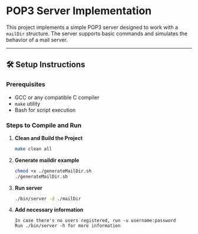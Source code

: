 # POP3 Server Implementation

This project implements a simple POP3 server designed to work with a `mailDir` structure. The server supports basic commands and simulates the behavior of a mail server.

---

## 🛠️ Setup Instructions

### Prerequisites
- GCC or any compatible C compiler
- `make` utility
- Bash for script execution

### Steps to Compile and Run

1. **Clean and Build the Project**
   ```bash
   make clean all
2. **Generate maildir example**
   ```bash
   chmod +x ./generateMailDir.sh
   ./generateMailDir.sh
3. **Run server**
   ```bash
   ./bin/server -d ./mailDir
4. **Add necessary information**
   ```text
   In case there's no users registered, run -u username:password
   Run ./bin/server -h for more information 
